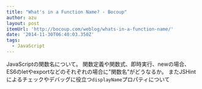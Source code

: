 ```yaml
---
title: "What's in a Function Name? - Bocoup"
author: azu
layout: post
itemUrl: 'http://bocoup.com/weblog/whats-in-a-function-name/'
date: '2014-11-30T06:40:03.350Z'
tags:
  - JavaScript
---
```

JavaScriptの関数名について。
関数定義や関数式、即時実行、newの場合、ES6のletやexportなどのそれぞれの場合に"関数名"がどうなるか。
またJSHintによるチェックやデバッグに役立つ`displayName`プロパティについて
